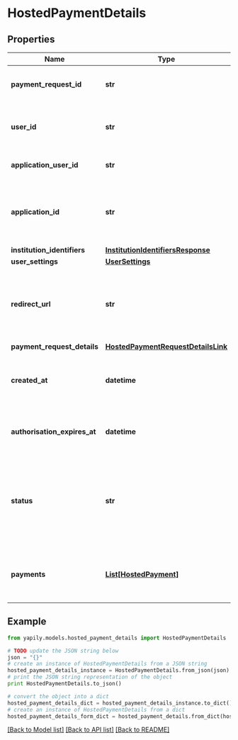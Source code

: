 # HostedPaymentDetails


## Properties
Name | Type | Description | Notes
------------ | ------------- | ------------- | -------------
**payment_request_id** | **str** | The unique ID of the payment request. | [optional] 
**user_id** | **str** | The Unique Identifier for the &#x60;User&#x60; assigned by Yapily. | [optional] 
**application_user_id** | **str** | Your reference to the &#x60;User&#x60;. | [optional] 
**application_id** | **str** | The Unique Identifier of the &#x60;Application&#x60; the user is associated with. | [optional] 
**institution_identifiers** | [**InstitutionIdentifiersResponse**](InstitutionIdentifiersResponse.md) |  | [optional] 
**user_settings** | [**UserSettings**](UserSettings.md) |  | [optional] 
**redirect_url** | **str** | URL of your server to redirect the user after completion of the payment flow. | [optional] 
**payment_request_details** | [**HostedPaymentRequestDetailsLink**](HostedPaymentRequestDetailsLink.md) |  | [optional] 
**created_at** | **datetime** | The date and time at which the payment request was created. | [optional] 
**authorisation_expires_at** | **datetime** | The date and time at which the auth Token will expire. | [optional] 
**status** | **str** | Current status of the payment request. &lt;br&gt; Possible values: &lt;br&gt; ACTIVE &lt;br&gt; INACTIVE | [optional] 
**payments** | [**List[HostedPayment]**](HostedPayment.md) | Payments that have been initiated as part of this request | [optional] 

## Example

```python
from yapily.models.hosted_payment_details import HostedPaymentDetails

# TODO update the JSON string below
json = "{}"
# create an instance of HostedPaymentDetails from a JSON string
hosted_payment_details_instance = HostedPaymentDetails.from_json(json)
# print the JSON string representation of the object
print HostedPaymentDetails.to_json()

# convert the object into a dict
hosted_payment_details_dict = hosted_payment_details_instance.to_dict()
# create an instance of HostedPaymentDetails from a dict
hosted_payment_details_form_dict = hosted_payment_details.from_dict(hosted_payment_details_dict)
```
[[Back to Model list]](../README.md#documentation-for-models) [[Back to API list]](../README.md#documentation-for-api-endpoints) [[Back to README]](../README.md)



